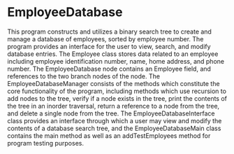 # EmployeeDatabase
This program constructs and utilizes a binary search tree to
create and manage a database of employees, sorted by employee number.
The program provides an interface for the user to view, search, and modify
database entries. The Employee class stores data related to an employee
including employee identification number, name, home address, and phone
number. The EmployeeDatabase node contains an Employee field, and
references to the two branch nodes of the node. The EmployeeDatabaseManager
consists of the methods which constitute the core functionality of the
program, including methods which use recursion to add nodes to the tree,
verify if a node exists in the tree, print the contents of the tree in an
inorder traversal, return a reference to a node from the tree, and
delete a single node from the tree. The EmployeeDatabaseInterface class
provides an interface through which a user may view and modify the
contents of a database search tree, and the EmployeeDatabaseMain class
contains the main method as well as an addTestEmployees method for
program testing purposes.
